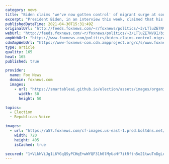 ```yaml
---
category: news
title: "Biden claims 'we've now gotten control' of migrant surge at southern border, amid criticism"
excerpt: "President Biden, in an interview this week, claimed that his administration has \"now gotten control\" of the high number of migrants surging at the southern border -- while again blaming the Trump administration for the crisis that overwhelmed officials in recent months."
publishedDateTime: 2021-04-30T15:31:49Z
originalUrl: "http://feeds.foxnews.com/~r/foxnews/politics/~3/LTluZE7NV9I/biden-claims-control-migrant-surge"
webUrl: "http://feeds.foxnews.com/~r/foxnews/politics/~3/LTluZE7NV9I/biden-claims-control-migrant-surge"
ampWebUrl: "https://www.foxnews.com/politics/biden-claims-control-migrant-surge.amp"
cdnAmpWebUrl: "https://www-foxnews-com.cdn.ampproject.org/c/s/www.foxnews.com/politics/biden-claims-control-migrant-surge.amp"
type: article
quality: 165
heat: 165
published: true

provider:
  name: Fox News
  domain: foxnews.com
  images:
    - url: "https://smartableai.github.io/election/assets/images/organizations/foxnews.com-50x50.jpg"
      width: 50
      height: 50

topics:
  - Election
  - Republican Voice

images:
  - url: "https://a57.foxnews.com/cf-images.us-east-1.prod.boltdns.net/v1/static/694940094001/e67ffbe5-2bb3-479b-9dc1-24505bb3bacf/5c55c28e-ad94-4fb5-8434-0f3fa509ec88/1280x720/match/720/405/image.jpg?ve=1&tl=1"
    width: 720
    height: 405
    isCached: true

secured: "1+VLkhViJg1L6YGqQSyPCHqE+wWYQF31h0lMyUaHf7itRftn5o21twuTnDgLq2Zw6eyrsPpjBoEOx/+hJxNjXLMYLytew6c1IDOLgCPL3yvLbImhGYrW5oGisyxTtjwzCUiSLVsETQl8ytTrsGdXGlYjOcUA0CbNjTv26IzSMg82nxb1hOBxxB8131Qd1jvXUuOwVQzsk+7zSY/MJdlvVcLToyhHbokt5RZh1Goqy475g8LL7cl8+1kkZGL7EO5IMle32o7SMUfvLM/V0PBzCW+o4mHAVvcIohNYh6LcQ4dOxBULcts3eWXOwJwj8CuSWyS+b2i9dWM7HBXChzgzVBw+W6FYh4LaE3TfreeM9Rc=;tbj1mG0EaYeKXdRSUM2SUQ=="
---
```


